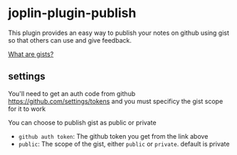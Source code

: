 # joplin-plugin-publish

This plugin provides an easy way to publish your notes on github using gist so that others can use and give feedback.

[What are gists?](https://docs.github.com/en/get-started/writing-on-github/editing-and-sharing-content-with-gists/creating-gists)

## settings

You'll need to get an auth code from github https://github.com/settings/tokens and you must specificy the gist scope for it to work

You can choose to publish gist as public or private

- `github auth token`: The github token you get from the link above
- `public`: The scope of the gist, either `public` or `private`. default is private
